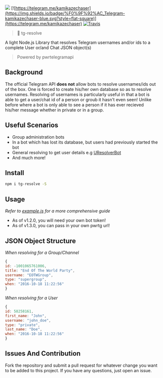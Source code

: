 [![](https://img.shields.io/npm/dt/tg-resolve.svg?style=flat-square)](https://www.npmjs.com/package/tg-resolve)
[![https://telegram.me/kamikazechaser](https://img.shields.io/badge/%F0%9F%92%AC_Telegram-kamikazechaser-blue.svg?style=flat-square)](https://telegram.me/kamikazechaser)
[![Travis](https://img.shields.io/travis/kamikazechaser/tg-resolve.svg?style=flat-square)](https://travis-ci.org/kamikazechaser/tg-resolve)
> 👤 tg-resolve

A light Node.js Library that resolves Telegram usernames and/or ids to a complete User or/and Chat JSON object(s)

> Powered by pwrtelegramapi

## Background

The official Telegram API **does not** allow bots to resolve usernames/ids out of the box. One is forced to create his/her own database so as to resolve usernames. Resolving of usernames is particularly useful in that a bot is able to get a user/chat id of a person or groub it hasn't even seen! Unlike before where a bot is only able to see a person if it has ever recieved his/her message whether in private or in a group.

## Useful Scenarios

- Group administration bots
- In a bot which has lost its database, but users had previously started the bot
- General resolving to get user details e.g [UResolverBot](https://telegram.me/UResolverBot)
- And much more!


## Install

```bash
npm i tg-resolve -S
```

## Usage

_Refer to [example.js](https://github.com/kamikazechaser/tg-resolve/blob/master/example.js) for a more comprehensive guide_

- As of v1.2.0, you will need your own bot token!
- As of v1.3.0, you can pass in your own pwrtg url!

## JSON Object Structure

_When resolving for a Group/Channel_

```javascript
{
id: -1001065761006,
title: "End Of The World Party",
username: "EOTWGroup",
type: "supergroup",
when: "2016-10-18 11:22:56"
}

```

_When resolving for a User_

```javascript
{
id: 58258161,
first_name: "John",
username: "john_doe",
type: "private",
last_name: "Doe",
when: "2016-10-18 11:22:56"
}
```
## Issues And Contribution

Fork the repository and submit a pull request for whatever change you want to be added to this project. If you have any questions, just open an issue.
